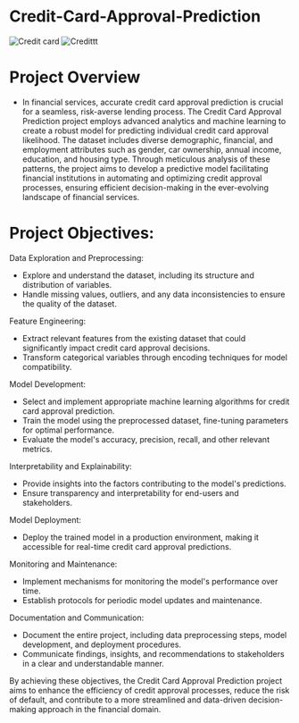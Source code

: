 # Credit-Card-Approval-Prediction
![Credit card](https://github.com/alok12345-roul/Credit-Card-Approval-Prediction/assets/79954408/f4baca0f-423d-4926-a0c0-50b6f1e9a411)      ![Credittt](https://github.com/alok12345-roul/Credit-Card-Approval-Prediction/assets/79954408/e259096d-3f93-4969-bdb1-7e750de418d8)


# Project Overview
- In financial services, accurate credit card approval prediction is crucial for a seamless, risk-averse lending process. The Credit Card Approval Prediction project employs advanced analytics and machine learning to create a robust model for predicting individual credit card approval likelihood. The dataset includes diverse demographic, financial, and employment attributes such as gender, car ownership, annual income, education, and housing type. Through meticulous analysis of these patterns, the project aims to develop a predictive model facilitating financial institutions in automating and optimizing credit approval processes, ensuring efficient decision-making in the ever-evolving landscape of financial services.

# Project Objectives:

Data Exploration and Preprocessing:

- Explore and understand the dataset, including its structure and distribution of variables.
- Handle missing values, outliers, and any data inconsistencies to ensure the quality of the dataset.

Feature Engineering:

- Extract relevant features from the existing dataset that could significantly impact credit card approval decisions.
- Transform categorical variables through encoding techniques for model compatibility.

Model Development:

- Select and implement appropriate machine learning algorithms for credit card approval prediction.
- Train the model using the preprocessed dataset, fine-tuning parameters for optimal performance.
- Evaluate the model's accuracy, precision, recall, and other relevant metrics.

Interpretability and Explainability:

- Provide insights into the factors contributing to the model's predictions.
- Ensure transparency and interpretability for end-users and stakeholders.
  
Model Deployment:

- Deploy the trained model in a production environment, making it accessible for real-time credit card approval predictions.

Monitoring and Maintenance:

- Implement mechanisms for monitoring the model's performance over time.
- Establish protocols for periodic model updates and maintenance.
  
Documentation and Communication:

- Document the entire project, including data preprocessing steps, model development, and deployment procedures.
- Communicate findings, insights, and recommendations to stakeholders in a clear and understandable manner.

By achieving these objectives, the Credit Card Approval Prediction project aims to enhance the efficiency of credit approval processes, reduce the risk of default, and contribute to a more streamlined and data-driven decision-making approach in the financial domain.

